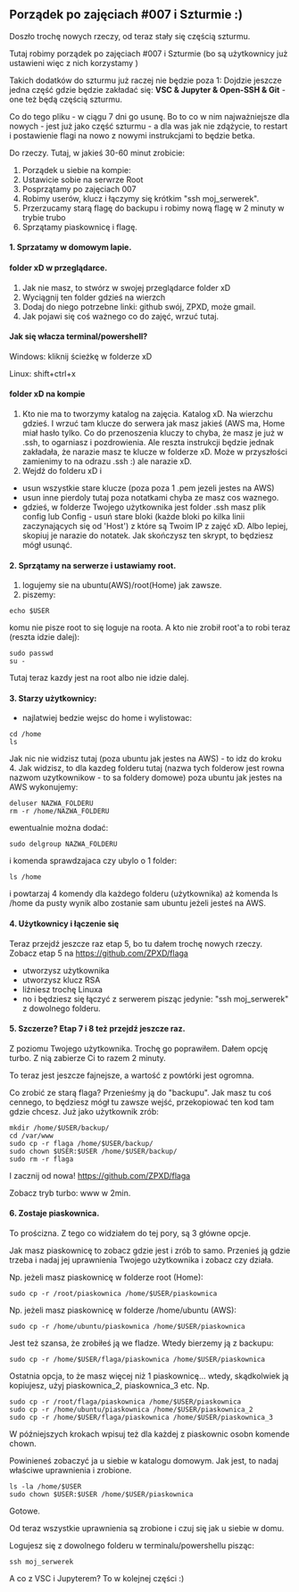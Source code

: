 ## Porządek po zajęciach #007 i Szturmie :)

Doszło trochę nowych rzeczy, od teraz stały się częścią szturmu. 

Tutaj robimy porządek po zajęciach #007 i Szturmie (bo są użytkownicy już ustawieni więc z nich korzystamy )

Takich dodatków do szturmu już raczej nie będzie poza 1: Dojdzie jeszcze jedna część gdzie będzie zakładać się: **VSC & Jupyter & Open-SSH & Git** - one też będą częścią szturmu. 

Co do tego pliku - w ciągu 7 dni go usunę. Bo to co w nim najważniejsze dla nowych - jest już jako część szturmu - a dla was jak nie zdążycie, to restart i postawienie flagi na nowo z nowymi instrukcjami to będzie betka.

Do rzeczy. Tutaj, w jakieś 30-60 minut zrobicie:

1. Porządek u siebie na kompie:
2. Ustawicie sobie na serwrze Root
3. Posprzątamy po zajęciach 007
4. Robimy userów, klucz i łączymy się krótkim "ssh moj_serwerek".
5. Przerzucamy starą flagę do backupu i robimy nową flagę w 2 minuty w trybie trubo
6. Sprzątamy piaskownicę i flagę.

 
#### 1. Sprzatamy w domowym lapie.


#### folder xD w przeglądarce.
1. Jak nie masz, to stwórz w swojej przeglądarce folder xD
2. Wyciągnij ten folder gdzieś na wierzch
3. Dodaj do niego potrzebne linki: github swój, ZPXD, może gmail.
4. Jak pojawi się coś ważnego co do zajęć, wrzuć tutaj.

#### Jak się włacza terminal/powershell?
Windows: kliknij ścieżkę w folderze xD

Linux: shift+ctrl+x

#### folder xD na kompie
1. Kto nie ma to tworzymy katalog na zajęcia. Katalog xD. Na wierzchu gdzieś. I wrzuć tam klucze do serwera jak masz jakieś (AWS ma, Home miał hasło tylko. Co do przenoszenia kluczy to chyba, że masz je już w .ssh, to ogarniasz i pozdrowienia. Ale reszta instrukcji będzie jednak zakładała, że narazie masz te klucze w folderze xD. Może w przyszłości zamienimy to na odrazu .ssh :) ale narazie xD.
2. Wejdź do folderu xD i
- usun wszystkie stare klucze (poza poza 1 .pem jezeli jestes na AWS)
- usun inne pierdoly tutaj poza notatkami chyba ze masz cos waznego.
- gdzieś, w folderze Twojego użytkownika jest folder .ssh masz plik config lub Config - usuń stare bloki (każde bloki po kilka linii zaczynających się od 'Host') z które są Twoim IP z zajęć xD. Albo lepiej, skopiuj je narazie do notatek. Jak skończysz ten skrypt, to będziesz mógł usunąć.

#### 2. Sprzątamy na serwerze i ustawiamy root.
1. logujemy sie na ubuntu(AWS)/root(Home) jak zawsze.
2. piszemy:
```
echo $USER
```
komu nie pisze root to się loguje na roota. A kto nie zrobił root'a to robi teraz (reszta idzie dalej): 
```
sudo passwd
su -
```

Tutaj teraz kazdy jest na root albo nie idzie dalej.

#### 3. Starzy użytkownicy:
- najlatwiej bedzie wejsc do home i wylistowac:
```
cd /home 
ls
```
Jak nic nie widzisz tutaj (poza ubuntu jak jestes na AWS) - to idz do kroku 4. Jak widzisz, to dla kazdeg folderu tutaj (nazwa tych folderow jest rowna nazwom uzytkownikow - to sa foldery domowe) poza ubuntu jak jestes na AWS wykonujemy:
```
deluser NAZWA_FOLDERU
rm -r /home/NAZWA_FOLDERU
```
ewentualnie można dodać:
```
sudo delgroup NAZWA_FOLDERU
```
i komenda sprawdzajaca czy ubylo o 1 folder:
```
ls /home
```
i powtarzaj 4 komendy dla każdego folderu (użytkownika) aż komenda ls /home da pusty wynik albo zostanie sam ubuntu jeżeli jesteś na AWS.


#### 4. Użytkownicy i łączenie się

Teraz przejdź jeszcze raz etap 5, bo tu dałem trochę nowych rzeczy. 
Zobacz etap 5 na https://github.com/ZPXD/flaga
- utworzysz użytkownika
- utworzysz klucz RSA
- liźniesz trochę Linuxa
- no i będziesz się łączyć z serwerem pisząc jedynie: "ssh moj_serwerek" z dowolnego folderu.

#### 5. Szczerze? Etap 7 i 8 też przejdź jeszcze raz.

Z poziomu Twojego użytkownika. Trochę go poprawiłem. Dałem opcję turbo. 
Z nią zabierze Ci to razem 2 minuty.

To teraz jest jeszcze fajnejsze, a wartość z powtórki jest ogromna.

Co zrobić ze starą flaga? Przenieśmy ją do "backupu". Jak masz tu coś cennego, to będziesz mógł tu zawsze wejść, przekopiować ten kod tam gdzie chcesz. Już jako użytkownik zrób:
```
mkdir /home/$USER/backup/
cd /var/www
sudo cp -r flaga /home/$USER/backup/
sudo chown $USER:$USER /home/$USER/backup/
sudo rm -r flaga
```
I zacznij od nowa! https://github.com/ZPXD/flaga

Zobacz tryb turbo: www w 2min.


#### 6. Zostaje piaskownica. 

To prościzna. Z tego co widziałem do tej pory, są 3 główne opcje.

Jak masz piaskownicę to zobacz gdzie jest i zrób to samo. Przenieś ją gdzie trzeba i nadaj jej uprawnienia Twojego użytkownika i zobacz czy działa. 

Np. jeżeli masz piaskownicę w folderze root (Home):
```
sudo cp -r /root/piaskownica /home/$USER/piaskownica
```
Np. jeżeli masz piaskownicę w folderze /home/ubuntu (AWS):
```
sudo cp -r /home/ubuntu/piaskownica /home/$USER/piaskownica
```
Jest też szansa, że zrobiłeś ją we fladze. Wtedy bierzemy ją z backupu:
```
sudo cp -r /home/$USER/flaga/piaskownica /home/$USER/piaskownica
```
Ostatnia opcja, to że masz więcej niż 1 piaskownicę... wtedy, skądkolwiek ją kopiujesz, użyj piaskownica_2, piaskownica_3 etc. Np.
```
sudo cp -r /root/flaga/piaskownica /home/$USER/piaskownica
sudo cp -r /home/ubuntu/piaskownica /home/$USER/piaskownica_2
sudo cp -r /home/$USER/flaga/piaskownica /home/$USER/piaskownica_3
```
W późniejszych krokach wpisuj też dla każdej z piaskownic osobn komende chown.

Powinieneś zobaczyć ja u siebie w katalogu domowym. Jak jest, to nadaj właściwe uprawnienia i zrobione.
```
ls -la /home/$USER
sudo chown $USER:$USER /home/$USER/piaskownica
```
Gotowe. 

Od teraz wszystkie uprawnienia są zrobione i czuj się jak u siebie w domu.

Logujesz się z dowolnego folderu w terminalu/powershellu pisząc:
```
ssh moj_serwerek
```

A co z VSC i Jupyterem? To w kolejnej części :)
